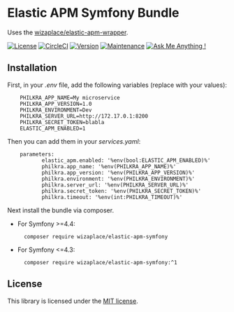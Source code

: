 # Elastic APM Symfony Bundle
Uses the [wizaplace/elastic-apm-wrapper](https://github.com/wizaplace/elastic-apm-wrapper).

[![License](https://poser.pugx.org/wizaplace/elastic-apm-symfony/license)](https://packagist.org/packages/wizaplace/elastic-apm-symfony)
[![CircleCI](https://circleci.com/gh/wizaplace/ElasticApmBundle/tree/master.svg?style=svg)](https://circleci.com/gh/wizaplace/ElasticApmBundle/tree/master)
[![Version](https://img.shields.io/github/v/release/wizaplace/ElasticApmBundle)](https://circleci.com/gh/wizaplace/ElasticApmBundle/tree/master)
[![Maintenance](https://img.shields.io/badge/Maintained%3F-yes-green.svg)](https://GitHub.com/wizaplace/ElasticApmBundle/graphs/commit-activity)
[![Ask Me Anything !](https://img.shields.io/badge/Ask%20me-anything-1abc9c.svg)](https://GitHub.com/wizaplace/ElasticApmBundle)

## Installation

First, in your _.env_ file, add the following variables (replace with your values):

        PHILKRA_APP_NAME=My microservice
        PHILKRA_APP_VERSION=1.0
        PHILKRA_ENVIRONMENT=Dev
        PHILKRA_SERVER_URL=http://172.17.0.1:8200
        PHILKRA_SECRET_TOKEN=blabla
        ELASTIC_APM_ENABLED=1

Then you can add them in your _services.yaml_:

        parameters:
               elastic_apm.enabled: '%env(bool:ELASTIC_APM_ENABLED)%'
               philkra.app_name: '%env(PHILKRA_APP_NAME)%'
               philkra.app_version: '%env(PHILKRA_APP_VERSION)%'
               philkra.environment: '%env(PHILKRA_ENVIRONMENT)%'
               philkra.server_url: '%env(PHILKRA_SERVER_URL)%'
               philkra.secret_token: '%env(PHILKRA_SECRET_TOKEN)%'
               philkra.timeout: '%env(int:PHILKRA_TIMEOUT)%'

Next install the bundle via composer.

* For Symfony >=4.4:

        composer require wizaplace/elastic-apm-symfony
        
* For Symfony <=4.3:

        composer require wizaplace/elastic-apm-symfony:^1

## License
This library is licensed under the [MIT license](http://opensource.org/licenses/MIT).
